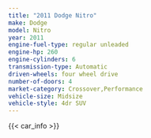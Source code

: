 ```yaml
---
title: "2011 Dodge Nitro"
make: Dodge
model: Nitro
year: 2011
engine-fuel-type: regular unleaded
engine-hp: 260
engine-cylinders: 6
transmission-type: Automatic
driven-wheels: four wheel drive
number-of-doors: 4
market-category: Crossover,Performance
vehicle-size: Midsize
vehicle-style: 4dr SUV
---
```


{{< car_info >}}
